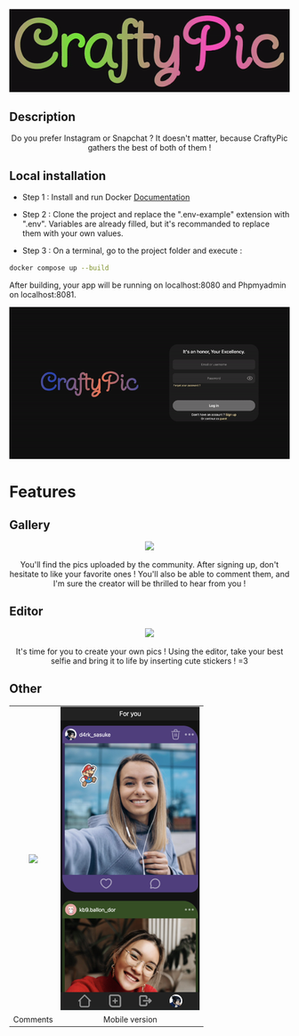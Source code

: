 <div align="center">
	<img src="other/readme_images/banner.gif">
</div>

## Description
<p align="center">
	Do you prefer Instagram or Snapchat ? It doesn't matter, because CraftyPic gathers the best of both of them !
</p>

## Local installation

- Step 1 : Install and run Docker [Documentation](https://docs.docker.com/engine/install/)

- Step 2 : Clone the project and replace the ".env-example" extension with ".env". Variables are already filled, but it's recommanded to replace them with your own values.

- Step 3 : On a terminal, go to the project folder and execute :
```bash
docker compose up --build
```

After building, your app will be running on localhost:8080 and Phpmyadmin on localhost:8081.
<div align="center">
	<img src="other/readme_images/login.gif">
</div>

# Features

## Gallery
<div align="center">
  <img src="other/readme_images/gallery.gif">
</div>
<p align="center">
	You'll find the pics uploaded by the community. After signing up, don't hesitate to like your favorite ones ! You'll also be able to comment them, and I'm sure the creator will be thrilled to hear from you !
</p>

## Editor

<div align="center">
	<img src="other/readme_images/editor.gif">
</div>
<p align="center">
	It's time for you to create your own pics ! Using the editor, take your best selfie and bring it to life by inserting cute stickers ! =3
</p>

## Other

<table align="center">
  <tr>
    <td align="center">
      <img src="other/readme_images/pic.gif" width="450px">
    </td>
    <td align="center">
      <img src="other/readme_images/mobile.png" width="250px">
    </td>
  </tr>
  <tr>
    <td align="center">
      Comments
    </td>
    <td align="center">
      Mobile version
    </td>
  </tr>  
</table>
